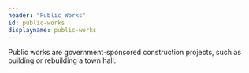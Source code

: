 ```yaml
---
header: "Public Works"
id: public-works
displayname: public-works
---
```


Public works are government-sponsored construction projects, such as building or rebuilding a town hall.
